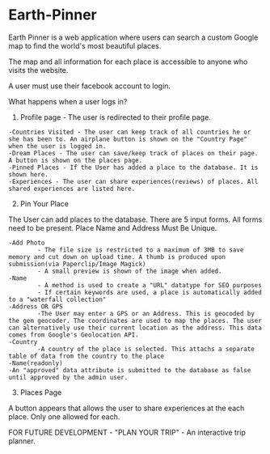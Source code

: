 # Earth-Pinner

Earth Pinner is a web application where users can search a custom Google map to find the world's most beautiful places.

The map and all information for each place is accessible to anyone who visits the website.

A user must use their facebook account to login.

What happens when a user logs in?
  1. Profile page - The user is redirected to their profile page.
  
	-Countries Visited - The user can keep track of all countries he or she has been to. An airplane button is shown on the "Country Page" when the user is logged in.
	-Dream Places - The user can save/keep track of places on their page. A button is shown on the places page.
	-Pinned Places - If the User has added a place to the database. It is shown here.
	-Experiences - The user can share experiences(reviews) of places. All shared experiences are listed here.
      
  2. Pin Your Place
	
  The User can add places to the database.
  There are 5 input forms.
  All forms need to be present. Place Name and Address Must Be Unique.
	
	-Add Photo
			- The file size is restricted to a maximum of 3MB to save memory and cut down on upload time. A thumb is produced upon submission(via Paperclip/Image Magick)
			- A small preview is shown of the image when added.
	-Name
			- A method is used to create a "URL" datatype for SEO purposes
		  	- If certain keywords are used, a place is automatically added to a "waterfall collection"
	-Address OR GPS
			-The User may enter a GPS or an Address. This is geocoded by the gem geocoder. The coordinates are used to map the places. The user can alternatively use their current location as the address. This data comes from Google's Geolocation API.
	-Country
			-A country of the place is selected. This attachs a separate table of data from the country to the place
	-Name(readonly)
	-An "approved" data attribute is submitted to the database as false until approved by the admin user.
	

3. Places Page 
	
 A button appears that allows the user to share experiences at the each place. Only one allowed for each.
      
 FOR FUTURE DEVELOPMENT - "PLAN YOUR TRIP" - An interactive trip planner.
